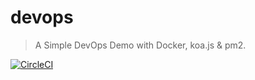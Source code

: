 # devops

> A Simple DevOps Demo with Docker, koa.js & pm2.

[![CircleCI](https://circleci.com/gh/xianyuxmu/devops/tree/master.svg?style=svg)](https://circleci.com/gh/xianyuxmu/devops/tree/master)